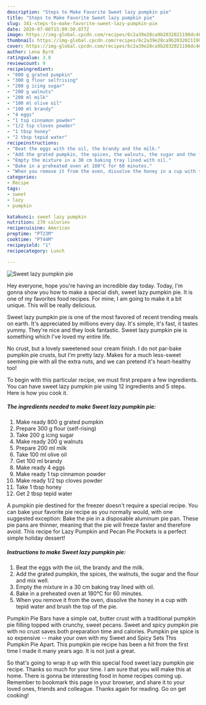 ```yaml
---
description: "Steps to Make Favorite Sweet lazy pumpkin pie"
title: "Steps to Make Favorite Sweet lazy pumpkin pie"
slug: 341-steps-to-make-favorite-sweet-lazy-pumpkin-pie
date: 2020-07-06T15:09:50.077Z
image: https://img-global.cpcdn.com/recipes/6c2a39e28ca9b2032021198dc46edcad/751x532cq70/sweet-lazy-pumpkin-pie-recipe-main-photo.jpg
thumbnail: https://img-global.cpcdn.com/recipes/6c2a39e28ca9b2032021198dc46edcad/751x532cq70/sweet-lazy-pumpkin-pie-recipe-main-photo.jpg
cover: https://img-global.cpcdn.com/recipes/6c2a39e28ca9b2032021198dc46edcad/751x532cq70/sweet-lazy-pumpkin-pie-recipe-main-photo.jpg
author: Lena Byrd
ratingvalue: 3.8
reviewcount: 9
recipeingredient:
- "800 g grated pumpkin"
- "300 g flour selfrising"
- "200 g icing sugar"
- "200 g walnuts"
- "200 ml milk"
- "100 ml olive oil"
- "100 ml brandy"
- "4 eggs"
- "1 tsp cinnamon powder"
- "1/2 tsp cloves powder"
- "1 tbsp honey"
- "2 tbsp tepid water"
recipeinstructions:
- "Beat the eggs with the oil, the brandy and the milk."
- "Add the grated pumpkin, the spices, the walnuts, the sugar and the flour and mix well."
- "Empty the mixture in a 30 cm baking tray lined with oil."
- "Bake in a preheated oven at 180°C for 60 minutes."
- "When you remove it from the oven, dissolve the honey in a cup with tepid water and brush the top of the pie."
categories:
- Recipe
tags:
- sweet
- lazy
- pumpkin

katakunci: sweet lazy pumpkin 
nutrition: 270 calories
recipecuisine: American
preptime: "PT23M"
cooktime: "PT44M"
recipeyield: "1"
recipecategory: Lunch

---
```



![Sweet lazy pumpkin pie](https://img-global.cpcdn.com/recipes/6c2a39e28ca9b2032021198dc46edcad/751x532cq70/sweet-lazy-pumpkin-pie-recipe-main-photo.jpg)

Hey everyone, hope you're having an incredible day today. Today, I'm gonna show you how to make a special dish, sweet lazy pumpkin pie. It is one of my favorites food recipes. For mine, I am going to make it a bit unique. This will be really delicious.

Sweet lazy pumpkin pie is one of the most favored of recent trending meals on earth. It's appreciated by millions every day. It's simple, it's fast, it tastes yummy. They're nice and they look fantastic. Sweet lazy pumpkin pie is something which I've loved my entire life.

No crust, but a lovely sweetened sour cream finish. I do not par-bake pumpkin pie crusts, but I&#39;m pretty lazy. Makes for a much less-sweet seeming pie with all the extra nuts, and we can pretend it&#39;s heart-healthy too!


To begin with this particular recipe, we must first prepare a few ingredients. You can have sweet lazy pumpkin pie using 12 ingredients and 5 steps. Here is how you cook it.

<!--inarticleads1-->

##### The ingredients needed to make Sweet lazy pumpkin pie:

1. Make ready 800 g grated pumpkin
1. Prepare 300 g flour (self-rising)
1. Take 200 g icing sugar
1. Make ready 200 g walnuts
1. Prepare 200 ml milk
1. Take 100 ml olive oil
1. Get 100 ml brandy
1. Make ready 4 eggs
1. Make ready 1 tsp cinnamon powder
1. Make ready 1/2 tsp cloves powder
1. Take 1 tbsp honey
1. Get 2 tbsp tepid water


A pumpkin pie destined for the freezer doesn&#39;t require a special recipe. You can bake your favorite pie recipe as you normally would, with one suggested exception: Bake the pie in a disposable aluminum pie pan. These pie pans are thinner, meaning that the pie will freeze faster and therefore avoid. This recipe for Lazy Pumpkin and Pecan Pie Pockets is a perfect simple holiday dessert! 

<!--inarticleads2-->

##### Instructions to make Sweet lazy pumpkin pie:

1. Beat the eggs with the oil, the brandy and the milk.
1. Add the grated pumpkin, the spices, the walnuts, the sugar and the flour and mix well.
1. Empty the mixture in a 30 cm baking tray lined with oil.
1. Bake in a preheated oven at 180°C for 60 minutes.
1. When you remove it from the oven, dissolve the honey in a cup with tepid water and brush the top of the pie.


Pumpkin Pie Bars have a simple oat, butter crust with a traditional pumpkin pie filling topped with crunchy, sweet pecans. Sweet and spicy pumpkin pie with no crust saves both preparation time and calories. Pumpkin pie spice is so expensive -- make your own with my Sweet and Spicy Sets This Pumpkin Pie Apart. This pumpkin pie recipe has been a hit from the first time I made it many years ago. It is not just a great. 

So that's going to wrap it up with this special food sweet lazy pumpkin pie recipe. Thanks so much for your time. I am sure that you will make this at home. There is gonna be interesting food in home recipes coming up. Remember to bookmark this page in your browser, and share it to your loved ones, friends and colleague. Thanks again for reading. Go on get cooking!
